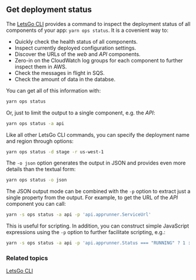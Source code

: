 ## Get deployment status

The [LetsGo CLI](../reference/letsgo-cli.md) provides a command to inspect the deployment status of all components of your app: `yarn ops status`. It is a covenient way to:

- Quickly check the health status of all components.
- Inspect currently deployed configuration settings.
- Discover the URLs of the _web_ and _API_ components.
- Zero-in on the CloudWatch log groups for each component to further inspect them in AWS.
- Check the messages in flight in SQS.
- Check the amount of data in the databse.

You can get all of this information with:

```bash
yarn ops status
```

Or, just to limit the output to a single component, e.g. the _API_:

```bash
yarn ops status -a api
```

Like all other LetsGo CLI commands, you can specify the deployment name and region through options:

```bash
yarn ops status -d stage -r us-west-1
```

The `-o json` option generates the output in JSON and provides even more details than the textual form:

```bash
yarn ops status -o json
```

The JSON output mode can be combined with the `-p` option to extract just a single property from the output. For example, to get the URL of the _API_ component you can call:

```bash
yarn -s ops status -a api -p 'api.apprunner.ServiceUrl'
```

This is useful for scripting. In addition, you can construct simple JavaScript expressions using the `-p` option to further facilitate scripting, e.g.:

```bash
yarn -s ops status -a api -p 'api.apprunner.Status === "RUNNING" ? 1 : 0'
```

### Related topics

[LetsGo CLI](../reference/letsgo-cli.md)
